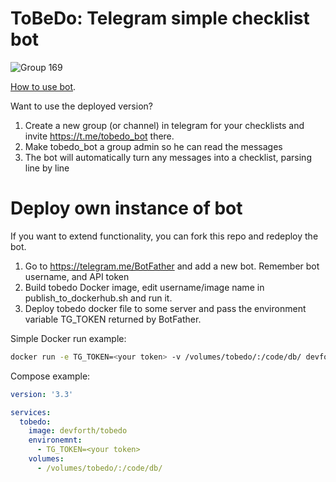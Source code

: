 # ToBeDo: Telegram simple checklist bot


![Group 169](https://github.com/devforth/tobedo/assets/1838656/8828eb64-6a5a-43c9-bc4d-29e0b754ab34)

[How to use bot](https://devforth.io/blog/tobedo-simple-telegram-checklist-todo-bot/).

Want to use the deployed version?

1) Create a new group (or channel) in telegram for your checklists and invite https://t.me/tobedo_bot there.
2) Make tobedo_bot a group admin so he can read the messages
3) The bot will automatically turn any messages into a checklist, parsing line by line

# Deploy own instance of bot

If you want to extend functionality, you can fork this repo and redeploy the bot.

1) Go to https://telegram.me/BotFather and add a new bot. Remember bot username, and API token
2) Build tobedo Docker image, edit username/image name in publish_to_dockerhub.sh and run it.
3) Deploy tobedo docker file to some server and pass the environment variable TG_TOKEN returned by BotFather.


Simple Docker run example:

```sh
docker run -e TG_TOKEN=<your token> -v /volumes/tobedo/:/code/db/ devforth/tobedo
```

Compose example:

```yaml
version: '3.3' 

services:
  tobedo:
    image: devforth/tobedo
    environemnt:
      - TG_TOKEN=<your token>
    volumes:
      - /volumes/tobedo/:/code/db/
```
